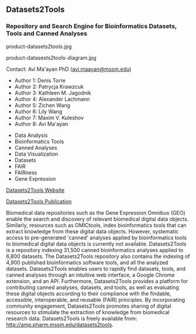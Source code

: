 ## Datasets2Tools  
### Repository and Search Engine for Bioinformatics Datasets, Tools and Canned Analyses  

product-datasets2tools.jpg

product-datasests2tools-diagram.jpg

Contact: Avi Ma'ayan PhD (avi.maayan@mssm.edu) 
* Author 1: Denis Torre
* Author 2: Patrycja Krawzcuk
* Author 3: Kathleen M. Jagodnik
* Author 4: Alexander Lachmann
* Author 5: Zichen Wang
* Author 6: Lily Wang
* Author 7: Maxim V. Kuleshov
* Author 8: Avi Ma'ayan
  
- Data Analysis
- Bioinformatics Tools
- Canned Analyses
- Data Visualization
- Datasets
- FAIR
- FAIRness
- Gene Expression

[Datasets2Tools Website](http://amp.pharm.mssm.edu/datasets2tools)

[Datasets2Tools Publication](https://www.ncbi.nlm.nih.gov/pubmed/29485625)

Biomedical data repositories such as the Gene Expression Omnibus (GEO) enable the search and discovery of relevant biomedical digital data objects. Similarly, resources such as OMICtools, index bioinformatics tools that can extract knowledge from these digital data objects. However, systematic access to pre-generated 'canned' analyses applied by bioinformatics tools to biomedical digital data objects is currently not available. Datasets2Tools is a repository indexing 31,500 canned bioinformatics analyses applied to 6,800 datasets. The Datasets2Tools repository also contains the indexing of 4,900 published bioinformatics software tools, and all the analyzed datasets. Datasets2Tools enables users to rapidly find datasets, tools, and canned analyses through an intuitive web interface, a Google Chrome extension, and an API. Furthermore, Datasets2Tools provides a platform for contributing canned analyses, datasets, and tools, as well as evaluating these digital objects according to their compliance with the findable, accessible, interoperable, and reusable (FAIR) principles. By incorporating community engagement, Datasets2Tools promotes sharing of digital resources to stimulate the extraction of knowledge from biomedical research data. Datasets2Tools is freely available from: http://amp.pharm.mssm.edu/datasets2tools.
